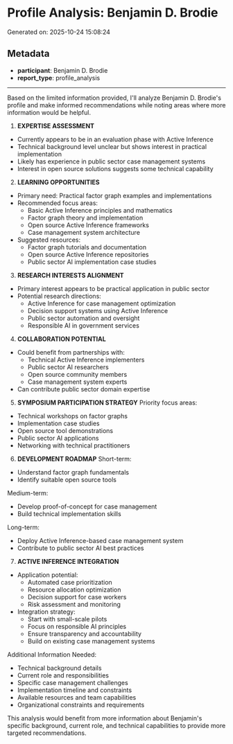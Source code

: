 # Profile Analysis: Benjamin D. Brodie

Generated on: 2025-10-24 15:08:24

## Metadata

- **participant**: Benjamin D. Brodie
- **report_type**: profile_analysis

---

Based on the limited information provided, I'll analyze Benjamin D. Brodie's profile and make informed recommendations while noting areas where more information would be helpful.

1. **EXPERTISE ASSESSMENT**
- Currently appears to be in an evaluation phase with Active Inference
- Technical background level unclear but shows interest in practical implementation
- Likely has experience in public sector case management systems
- Interest in open source solutions suggests some technical capability

2. **LEARNING OPPORTUNITIES**
- Primary need: Practical factor graph examples and implementations
- Recommended focus areas:
  * Basic Active Inference principles and mathematics
  * Factor graph theory and implementation
  * Open source Active Inference frameworks
  * Case management system architecture
- Suggested resources:
  * Factor graph tutorials and documentation
  * Open source Active Inference repositories
  * Public sector AI implementation case studies

3. **RESEARCH INTERESTS ALIGNMENT**
- Primary interest appears to be practical application in public sector
- Potential research directions:
  * Active Inference for case management optimization
  * Decision support systems using Active Inference
  * Public sector automation and oversight
  * Responsible AI in government services

4. **COLLABORATION POTENTIAL**
- Could benefit from partnerships with:
  * Technical Active Inference implementers
  * Public sector AI researchers
  * Open source community members
  * Case management system experts
- Can contribute public sector domain expertise

5. **SYMPOSIUM PARTICIPATION STRATEGY**
Priority focus areas:
- Technical workshops on factor graphs
- Implementation case studies
- Open source tool demonstrations
- Public sector AI applications
- Networking with technical practitioners

6. **DEVELOPMENT ROADMAP**
Short-term:
- Understand factor graph fundamentals
- Identify suitable open source tools

Medium-term:
- Develop proof-of-concept for case management
- Build technical implementation skills

Long-term:
- Deploy Active Inference-based case management system
- Contribute to public sector AI best practices

7. **ACTIVE INFERENCE INTEGRATION**
- Application potential:
  * Automated case prioritization
  * Resource allocation optimization
  * Decision support for case workers
  * Risk assessment and monitoring
- Integration strategy:
  * Start with small-scale pilots
  * Focus on responsible AI principles
  * Ensure transparency and accountability
  * Build on existing case management systems

Additional Information Needed:
- Technical background details
- Current role and responsibilities
- Specific case management challenges
- Implementation timeline and constraints
- Available resources and team capabilities
- Organizational constraints and requirements

This analysis would benefit from more information about Benjamin's specific background, current role, and technical capabilities to provide more targeted recommendations.